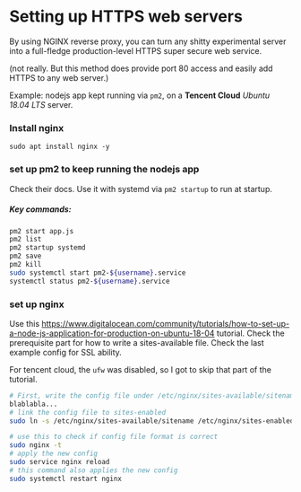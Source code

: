 # Setting up HTTPS web servers

By using NGINX reverse proxy, you can turn any shitty experimental server into a full-fledge production-level HTTPS super secure web service.

(not really. But this method does provide port 80 access and easily add HTTPS to any web server.)

Example: nodejs app kept running via `pm2`, on a __Tencent Cloud__ _Ubuntu 18.04 LTS_ server.

### Install nginx

```
sudo apt install nginx -y
```

### set up pm2 to keep running the nodejs app

Check their docs. Use it with systemd via `pm2 startup` to run at startup.

##### Key commands:

```bash
pm2 start app.js
pm2 list
pm2 startup systemd
pm2 save
pm2 kill
sudo systemctl start pm2-${username}.service
systemctl status pm2-${username}.service
```

### set up nginx

Use this https://www.digitalocean.com/community/tutorials/how-to-set-up-a-node-js-application-for-production-on-ubuntu-18-04 tutorial. Check the prerequisite part for how to write a sites-available file. Check the last example config for SSL ability.

For tencent cloud, the `ufw` was disabled, so I got to skip that part of the tutorial.

```bash
# First, write the config file under /etc/nginx/sites-available/sitename
blablabla...
# link the config file to sites-enabled
sudo ln -s /etc/nginx/sites-available/sitename /etc/nginx/sites-enabled/

# use this to check if config file format is correct
sudo nginx -t
# apply the new config
sudo service nginx reload
# this command also applies the new config
sudo systemctl restart nginx
```

